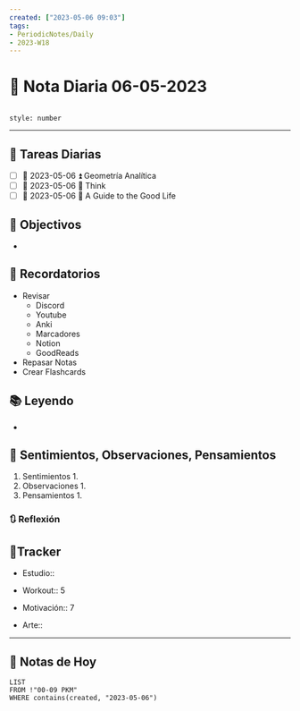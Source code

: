 ```yaml
---
created: ["2023-05-06 09:03"]
tags:
- PeriodicNotes/Daily
- 2023-W18
---
```


# 📅 Nota Diaria 06-05-2023
```toc

style: number

```

---
## 🔷 Tareas Diarias
- [ ] 📅 2023-05-06 ⏫ Geometría Analítica
- [ ] 📅 2023-05-06 🔼 Think
- [ ] 📅 2023-05-06 🔽 A Guide to the Good Life

## 🎯 Objectivos
- 
## 📕 Recordatorios
- Revisar
	- Discord
	- Youtube
	- Anki
	- Marcadores
	- Notion
	- GoodReads
- Repasar Notas
- Crear Flashcards

## 📚 Leyendo
- 
## 💬 Sentimientos, Observaciones, Pensamientos 
1. Sentimientos
	1. 
2. Observaciones
	1. 
3. Pensamientos
	1. 
### 🔃 Reflexión

## 🔷Tracker

- Estudio::

- Workout:: 5

- Motivación:: 7

- Arte::
---

## 📅 Notas de Hoy
```dataview
LIST 
FROM !"00-09 PKM" 
WHERE contains(created, "2023-05-06")
```